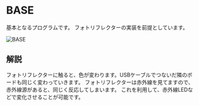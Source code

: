 # BASE
基本となるプログラムです。
フォトリフレクターの実装を前提としています。

![BASE](https://user-images.githubusercontent.com/34668037/59565355-7b019300-908d-11e9-95e4-a3c65f8f21b7.gif)

## 解説
フォトリフレクターに触ると、色が変わります。USBケーブルでつないだ隣のボードも同じく変わっていきます。
フォトリフレクターは赤外線を見てますので、赤外線源があると、同じく反応してしまいます。
これを利用して、赤外線LEDなどで変化させることが可能です。
